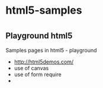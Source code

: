 html5-samples
=============

# <!Doctype html>

## Playground html5
Samples pages in html5 - playground

- http://html5demos.com/  
- use of canvas
- use of form require
- 

